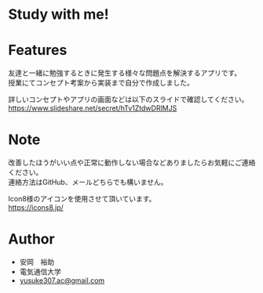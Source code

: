 # Study with me!

# Features
友達と一緒に勉強するときに発生する様々な問題点を解決するアプリです。<br>
授業にてコンセプト考案から実装まで自分で作成しました。<br>

詳しいコンセプトやアプリの画面などは以下のスライドで確認してください。<br>
https://www.slideshare.net/secret/hTv1ZtdwDRlMJS

# Note
改善したほうがいい点や正常に動作しない場合などありましたらお気軽にご連絡ください。<br>
連絡方法はGitHub、メールどちらでも構いません。<br>

Icon8様のアイコンを使用させて頂いています。<br>
https://icons8.jp/<br>

# Author
* 安岡　裕助
* 電気通信大学
* yusuke307.ac@gmail.com
